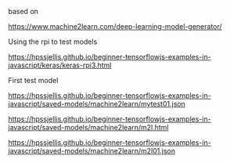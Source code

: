 


based on 

https://www.machine2learn.com/deep-learning-model-generator/


Using the rpi to test models

https://hpssjellis.github.io/beginner-tensorflowjs-examples-in-javascript/keras/keras-rpi3.html

First test model




https://hpssjellis.github.io/beginner-tensorflowjs-examples-in-javascript/saved-models/machine2learn/mytest01.json



https://hpssjellis.github.io/beginner-tensorflowjs-examples-in-javascript/saved-models/machine2learn/m2l.html


https://hpssjellis.github.io/beginner-tensorflowjs-examples-in-javascript/saved-models/machine2learn/m2l01.json


